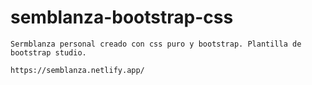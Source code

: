 # semblanza-bootstrap-css
```
Sermblanza personal creado con css puro y bootstrap. Plantilla de bootstrap studio.
```
```
https://semblanza.netlify.app/
```

